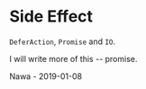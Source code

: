 # Side Effect

`DeferAction`, `Promise` and `IO`.






I will write more of this -- promise.

Nawa - 2019-01-08